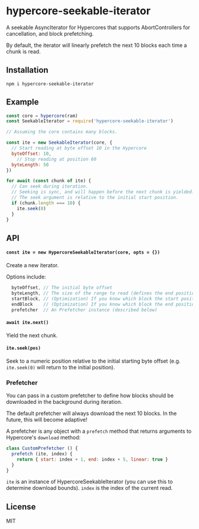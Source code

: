 # hypercore-seekable-iterator

A seekable AsyncIterator for Hypercores that supports AbortControllers for cancellation, and block prefetching.

By default, the iterator will linearly prefetch the next 10 blocks each time a chunk is read.

## Installation
```
npm i hypercore-seekable-iterator
```

## Example
```js
const core = hypercore(ram)
const SeekableIterator = require('hypercore-seekable-iterator')

// Assuming the core contains many blocks.

const ite = new SeekableIterator(core, {
  // Start reading at byte offset 10 in the Hypercore
  byteOffset: 10,
    // Stop reading at position 60
  byteLength: 50
})

for await (const chunk of ite) {
  // Can seek during iteration.
  // Seeking is sync, and will happen before the next chunk is yielded.
  // The seek argument is relative to the initial start position.
  if (chunk.length === 10) {
    ite.seek(0)
  }
}
```

## API

#### `const ite = new HypercoreSeekableIterator(core, opts = {})`
Create a new iterator.

Options include:
```js
  byteOffset, // The initial byte offset
  byteLength, // The size of the range to read (defines the end position)
  startBlock, // (Optimization) If you know which block the start position is in, this speeds up the first read
  endBlock    // (Optimization) If you know which block the end position is in, this speeds up the first read,
  prefetcher  // An Prefetcher instance (described below)
```

#### `await ite.next()`
Yield the next chunk.

#### `ite.seek(pos)`
Seek to a numeric position relative to the initial starting byte offset (e.g. `ite.seek(0)` will return to the initial position).

### Prefetcher
You can pass in a custom prefetcher to define how blocks should be downloaded in the background during iteration.

The default prefetcher will always download the next 10 blocks. In the future, this will become adaptive!

A prefetcher is any object with a `prefetch` method that returns arguments to Hypercore's `download` method:
```js
class CustomPrefetcher () {
  prefetch (ite, index) {
    return { start: index + 1, end: index + 5, linear: true }
  }
}
```
`ite` is an instance of HypercoreSeekableIterator (you can use this to determine download bounds).
`index` is the index of the current read.

## License
MIT
